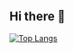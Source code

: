 ## Hi there 👋

[![Top Langs](https://github-readme-stats.vercel.app/api/top-langs/?username=Reallier&layout=donut-vertical)](https://github.com/anuraghazra/github-readme-stats)

<!--
**Reallier/Reallier** is a ✨ _special_ ✨ repository because its `README.md` (this file) appears on your GitHub profile.

Here are some ideas to get you started:

- 🔭 I’m currently working on ...
- 🌱 I’m currently learning ...
- 👯 I’m looking to collaborate on ...
- 🤔 I’m looking for help with ...
- 💬 Ask me about ...
- 📫 How to reach me: ...
- 😄 Pronouns: ...
- ⚡ Fun fact: ...
-->
